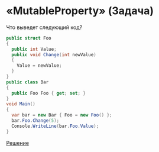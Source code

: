 # «MutableProperty» (Задача)
Что выведет следующий код?
```cs
public struct Foo
{
  public int Value;
  public void Change(int newValue)
  {
    Value = newValue;
  }
}
public class Bar
{
  public Foo Foo { get; set; }
}
void Main()
{
  var bar = new Bar { Foo = new Foo() };
  bar.Foo.Change(5);
  Console.WriteLine(bar.Foo.Value);
}
```
[Решение](./MutableProperty-A.md)
